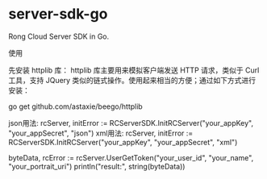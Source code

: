 server-sdk-go
=============

Rong Cloud Server SDK in Go.

使用

先安装 httplib 库：
httplib 库主要用来模拟客户端发送 HTTP 请求，类似于 Curl 工具，支持 JQuery 类似的链式操作。使用起来相当的方便；通过如下方式进行安装：

go get github.com/astaxie/beego/httplib


json用法: rcServer, initError := RCServerSDK.InitRCServer("your_appKey", "your_appSecret", "json")
xml用法: rcServer, initError := RCServerSDK.InitRCServer("your_appKey", "your_appSecret", "xml")

byteData, rcError := rcServer.UserGetToken("your_user_id", "your_name", "your_portrait_uri")
println("result:", string(byteData))
